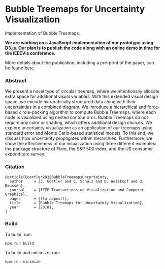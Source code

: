 # Bubble Treemaps for Uncertainty Visualization
Implementation of Bubble Treemaps.

**We are working on a JavaScript implementation of our prototype using D3.js. Our plan is to publish the code along with an online demo in time for the IEEEVis conference.**

More details about the publication, including a pre-print of the paper, can be found [here](http://graphics.uni-konstanz.de/publikationen/Goertler2018BubbleTreemapsUncertainty/index.html).

### Abstract
We present a novel type of circular treemap, where we intentionally allocate extra space for additional visual variables. With this extended visual design space, we encode hierarchically structured data along with their uncertainties in a combined diagram. We introduce a hierarchical and force-based circle-packing algorithm to compute Bubble Treemaps, where each node is visualized using nested contour arcs. Bubble Treemaps do not require any color or shading, which offers additional design choices. We explore uncertainty visualization as an application of our treemaps using standard error and Monte Carlo-based statistical models. To this end, we discuss how uncertainty propagates within hierarchies. Furthermore, we show the effectiveness of our visualization using three different examples: the package structure of Flare, the S&P 500 index, and the US consumer expenditure survey.

### Citation
```
@article{Goertler2018BubbleTreemapsUncertainty,
  author     = {J. Görtler and C. Schulz and D. Weiskopf and O. Deussen},
  journal    = {IEEE Transactions on Visualization and Computer Graphics},
  pages      = {(to appear)},
  title      = {Bubble Treemaps for Uncertainty Visualization},
  year       = {2018},
}
```

### Build

To build, run:

    npm run build
    
To build and minimize, run: 

    npm run minimize